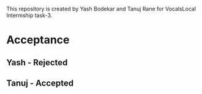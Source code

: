 This repository is created by Yash Bodekar and Tanuj Rane for VocalsLocal Intermship task-3.

# Acceptance

## Yash - Rejected
## Tanuj - Accepted

